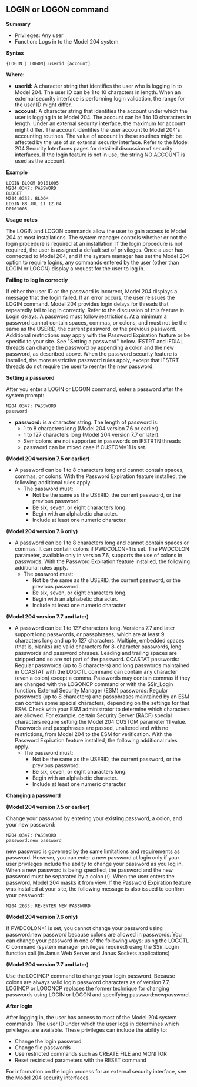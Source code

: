 ## LOGIN or LOGON command

**Summary**

* Privileges: Any user
* Function: Logs in to the Model 204 system

**Syntax**

```
{LOGIN | LOGON} userid [account]
```

**Where:**

* **userid:** A character string that identifies the user who is logging in to Model 204. The user ID can be 1 to 10 characters in length. When an external security interface is performing login validation, the range for the user ID might differ.
* **account:** A character string that identifies the account under which the user is logging in to Model 204. The account can be 1 to 10 characters in length. Under an external security interface, the maximum for account might differ. The account identifies the user account to Model 204's accounting routines. The value of account in these routines might be affected by the use of an external security interface. Refer to the Model 204 Security Interfaces pages for detailed discussion of security interfaces. If the login feature is not in use, the string NO ACCOUNT is used as the account.

**Example**

```
LOGIN BLOOM D0101005
M204.0347: PASSWORD
BUDGET
M204.0353: BLOOM
LOGIN 88 JUL 11 12.04
D0101005
```

**Usage notes**

The LOGIN and LOGON commands allow the user to gain access to Model 204 at most installations. The system manager controls whether or not the login procedure is required at an installation. If the login procedure is not required, the user is assigned a default set of privileges. Once a user has connected to Model 204, and if the system manager has set the Model 204 option to require logins, any commands entered by the user (other than LOGIN or LOGON) display a request for the user to log in.

**Failing to log in correctly**

If either the user ID or the password is incorrect, Model 204 displays a message that the login failed. If an error occurs, the user reissues the LOGIN command. Model 204 provides login delays for threads that repeatedly fail to log in correctly. Refer to the discussion of this feature in Login delays. A password must follow restrictions. At a minimum a password cannot contain spaces, commas, or colons, and must not be the same as the USERID, the current password, or the previous password. Additional restrictions may apply with the Password Expiration feature or be specific to your site. See "Setting a password" below. IFSTRT and IFDIAL threads can change the password by appending a colon and the new password, as described above. When the password security feature is installed, the more restrictive password rules apply, except that IFSTRT threads do not require the user to reenter the new password.

**Setting a password**

After you enter a LOGIN or LOGON command, enter a password after the system prompt:

```
M204.0347: PASSWORD
password
```

* **password:** is a character string. The length of password is:
    * 1 to 8 characters long (Model 204 version 7.6 or earlier)
    * 1 to 127 characters long (Model 204 version 7.7 or later).
    * Semicolons are not supported in passwords on IFSTRTN threads
    * password can be mixed case if CUSTOM=11 is set.

**(Model 204 version 7.5 or earlier)**

* A password can be 1 to 8 characters long and cannot contain spaces, commas, or colons. With the Password Expiration feature installed, the following additional rules apply.
    * The password must:
        * Not be the same as the USERID, the current password, or the previous password.
        * Be six, seven, or eight characters long.
        * Begin with an alphabetic character.
        * Include at least one numeric character.

**(Model 204 version 7.6 only)**

* A password can be 1 to 8 characters long and cannot contain spaces or commas. It can contain colons if PWDCOLON=1 is set. The PWDCOLON parameter, available only in version 7.6, supports the use of colons in passwords. With the Password Expiration feature installed, the following additional rules apply.
    * The password must:
        * Not be the same as the USERID, the current password, or the previous password.
        * Be six, seven, or eight characters long.
        * Begin with an alphabetic character.
        * Include at least one numeric character.

**(Model 204 version 7.7 and later)**

* A password can be 1 to 127 characters long. Versions 7.7 and later support long passwords, or passphrases, which are at least 9 characters long and up to 127 characters. Multiple, embedded spaces (that is, blanks) are valid characters for 8-character passwords, long passwords and password phrases. Leading and trailing spaces are stripped and so are not part of the password. CCASTAT passwords: Regular passwords (up to 8 characters) and long passwords maintained in CCASTAT with the LOGCTL command can contain any character (even a colon) except a comma. Passwords may contain commas if they are changed with the LOGONCP command or with the SSir_Login function. External Security Manager (ESM) passwords: Regular passwords (up to 8 characters) and passphrases maintained by an ESM can contain some special characters, depending on the settings for that ESM. Check with your ESM administrator to determine which characters are allowed. For example, certain Security Server (RACF) special characters require setting the Model 204 CUSTOM parameter 11 value. Passwords and passphrases are passed, unaltered and with no restrictions, from Model 204 to the ESM for verification. With the Password Expiration feature installed, the following additional rules apply.
    * The password must:
        * Not be the same as the USERID, the current password, or the previous password.
        * Be six, seven, or eight characters long.
        * Begin with an alphabetic character.
        * Include at least one numeric character.

**Changing a password**

**(Model 204 version 7.5 or earlier)**

Change your password by entering your existing password, a colon, and your new password:

```
M204.0347: PASSWORD
password:new password
```

new password is governed by the same limitations and requirements as password. However, you can enter a new password at login only if your user privileges include the ability to change your password as you log in. When a new password is being specified, the password and the new password must be separated by a colon (:). When the user enters the password, Model 204 masks it from view. If the Password Expiration feature was installed at your site, the following message is also issued to confirm your password:

```
M204.2633: RE-ENTER NEW PASSWORD
```

**(Model 204 version 7.6 only)**

If PWDCOLON=1 is set, you cannot change your password using password:new password because colons are allowed in passwords. You can change your password in one of the following ways: using the LOGCTL C command (system manager privileges required) using the $Sir_Login function call (in Janus Web Server and Janus Sockets applications)

**(Model 204 version 7.7 and later)**

Use the LOGINCP command to change your login password. Because colons are always valid login password characters as of version 7.7, LOGINCP or LOGONCP replaces the former technique for changing passwords using LOGIN or LOGON and specifying password:newpassword.

**After login**

After logging in, the user has access to most of the Model 204 system commands. The user ID under which the user logs in determines which privileges are available. These privileges can include the ability to:

* Change the login password
* Change file passwords
* Use restricted commands such as CREATE FILE and MONITOR
* Reset restricted parameters with the RESET command

For information on the login process for an external security interface, see the Model 204 security interfaces.
